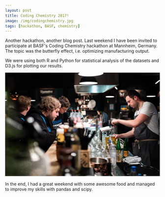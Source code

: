 ```yaml
---
layout: post
title: Coding Chemistry 2017!
image: /img/codingchemistry.jpg
tags: [hackathon, BASF, chemistry]
---
```


Another hackathon, another blog post. Last weekend I have been invited to participate at BASF's Coding Chemistry hackathon at Mannheim, Germany. The topic was the butterfly effect, i.e. optimizing manufacturing output.

We were using both R and Python for statistical analysis of the datasets and D3.js for plotting our results.

![enjoying the food](/img/cc1.jpg)

In the end, I had a great weekend with some awesome food and managed to improve my skills with pandas and scipy.

